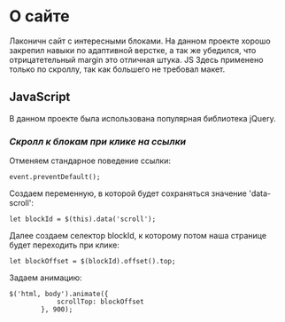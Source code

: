 # О сайте
Лаконичн сайт с интересными блоками. На данном проекте хорошо закрепил навыки по адаптивной верстке, а так же убедился, что отрицатетельный margin это отличная штука.
JS Здесь применено только по скроллу, так как большего не требовал макет. 

## JavaScript
В данном проекте была использована популярная библиотека jQuery.

### _Скролл к блокам при клике на ссылки_

Отменяем стандарное поведение ссылки:
```
event.preventDefault();
```

Создаем переменную, в которой будет сохраняться значение 'data-scroll':
```
let blockId = $(this).data('scroll');
```
Далее создаем селектор blockId, к которому потом наша странице будет переходить при клике:

```
let blockOffset = $(blockId).offset().top;
```
Задаем анимацию:
```
$('html, body').animate({
			scrollTop: blockOffset
		}, 900);
```
